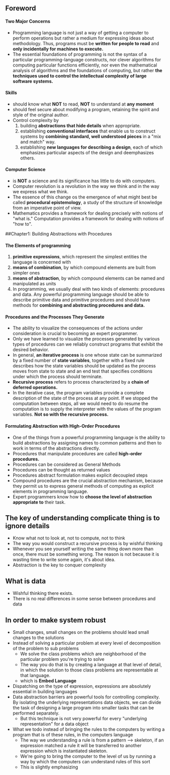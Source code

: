 ## Foreword
#### Two Major Concerns
* Programming language is not just a way of getting a computer to perform operations but rather a medium for expressing ideas about methodology. Thus, programs must be **written for people to read** and **only incidentally for machines to execute.**
* The essential foundations of programming is not the syntax of a particular programming-language constructs, nor clever algorithms for computing particular functions efficiently, nor even the mathematical analysis of algorithms and the foundations of computing, but rather **the techniques used to control the intellectual complexity of large software systems.**

#### Skills
* should know what **NOT** to read, **NOT** to understand at **any moment**
* should feel secure about modifying a program, retaining the spirit and style of the original author.
* Control complexity by
  1. building **abstractions that hide details** when appropriate.
  2. establishing **conventional interfaces** that enable us to construct systems by **combining standard, well understood pieces** in a "mix and match" way.
  3. establishing **new languages for describing a design**, each of which emphasizes particular aspects of the design and deemphasizes others.

#### Computer Science
* is **NOT** a science and its significance has little to do with computers.
* Computer revolution is a revolution in the way we think and in the way we express what we think.
* The essence of this change os the emergence of what might best be called **procedural epistemology**, a study of the structure of knowledge from an imperative point of view.
* Mathematics provides a framework for dealing precisely with notions of "what is." Computation provides a framework for dealing with notions of "how to".

##Chapter1: Building Abstractions with Procedures
#### The Elements of programming
1. **primitive expressions**, which represent the simplest entities the language is concerned with
2. **means of combination**, by which compound elements are built from simpler ones
3. **means of abstraction**, by which compound elements can be named and manipulated as units
4. In programming, we usually deal with two kinds of elements: procedures and data. Any powerful programming language should be able to describe primitive data and primitive procedures and should have methods for **combining and abstracting procedures and data.**

#### Procedures and the Processes They Generate
* The ability to visualize the consequences of the actions under consideration is crucial to becoming an expert programmer.
* Only we have learned to visualize the processes generated by various types of procedures can we reliably construct programs that exhibit the desired behavior.
* In general, **an iterative process** is one whose state can be summarized by a fixed number of **state variables**, together with a fixed rule describes how the state variables should be updated as the process moves from state to state and an end test that specifies conditions under which the process should terminate.
* **Recursive process** refers to process characterized by a **chain of deferred operations.**
* In the iterative case, the program variables provide a complete description of the state of the process at any point. If we stopped the computation between steps, all we would need to do resume the computation is to supply the interpreter with the values of the program variables. **Not so with the recursive process.**

#### Formulating Abstraction with High-Order Procedures
* One of the things from a powerful programming language is the ability to build abstractions by assigning names to common patterns and then to work in terms of the abstractions directly.
* Procedures that manipulate procedures are called **high-order procedures.**
* Procedures can be considered as General Methods
* Procedures can be thought as returned values
* Procedures abstract formulation makes explicit decoupled steps
* Compound procedures are the crucial abstraction mechanism, because they permit us to express general methods of computing as explicit elements in programming language.
* Expert programmers know how to **choose the level of abstraction appropriate to** their task.

## The key of understanding complicate thing is to ignore details
* Know what not to look at, not to compute, not to think
* The way you would construct a recursive process is by wishful thinking
* Whenever you see yourself writing the same thing down more than once, there must be something wrong. The reason is not because it is wasting time to write some again, it's about idea.
* Abstraction is the key to conquer complexity

## What is data
* Wishful thinking there exists.
* There is no real differences in some sense between procedures and data

## In order to make system robust
* Small changes, small changes on the problems should lead small changes to the solutions
* Instead of solving a particular problem at every level of decomposition of the problem to sub problems
  * We solve the class problems which are neighborhood of the particular problem you're trying to solve
  * The way you do that is by creating a language at that level of detail, in which the solution to those class problems are representable at that language.
  * which is **Embed Language**
* Dispatching on the type of expression, expressions are absolutely essential in building languages
* Data abstraction barriers are powerful tools for controlling complexity. By isolating the underlying representations data objects, we can divide the task of designing a large program into smaller tasks that can be performed separately.
  * But this technique is not very powerful for every "underlying representation" for a data object
* What we todo instead of bringing the rules to the computers by writing a program that is of these rules, in the computers language
  * The way we understanding a rule is from a pattern --> skeleton, if an expression matched a rule it will be transferred to another expression which is instantiated skeleton.
  * We're going to bring the computer to the level of us by running a way by which the computers can understand rules of this sort
  * This is slightly emphasizing
